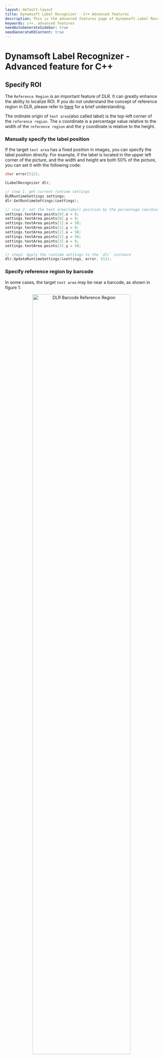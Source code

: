 ```yaml
---
layout: default-layout
title: Dynamsoft Label Recognizer - C++ Advanced features
description: This is the advanced features page of Dynamsoft Label Recognizer for C++ Language.
keywords: c++, advanced features
needAutoGenerateSidebar: true
needGenerateH3Content: true
---
```


# Dynamsoft Label Recognizer - Advanced feature for C++

## Specify ROI

The `Reference Region` is an important feature of DLR. It can greatly enhance the ability to localize ROI. If you do not understand the concept of reference region in DLR, please refer to [here](../../introduction/index.md##reference-region) for a brief understanding. 

The ordinate origin of `text area`(also called label) is the top-left corner of the `reference region`. The x coordinate is a percentage value relative to the width of the `reference region` and the y coordinate is relative to the height.

### Manually specify the label position
If the target `text area` has a fixed position in images, you can specify the label position directly. For example, if the label is located in the upper left corner of the picture, and the width and height are both 50% of the picture, you can set it with the following code:

```cpp 
char error[512];

CLabelRecognizer dlr;

// step 1. get current runtime settings
DLRRuntimeSettings settings;
dlr.GetRuntimeSettings(&settings);

// step 2. set the text area(label) position by the percentage coordinates relative to the reference region. The default reference region is the entire image.
settings.textArea.points[0].x = 0;
settings.textArea.points[0].y = 0;
settings.textArea.points[1].x = 50;
settings.textArea.points[1].y = 0;
settings.textArea.points[2].x = 50;
settings.textArea.points[2].y = 50;
settings.textArea.points[3].x = 0;
settings.textArea.points[3].y = 50;

// step3. Apply the runtime settings to the `dlr` instance
dlr.UpdateRuntimeSettings(&settings, error, 512);
```

### Specify reference region by barcode

In some cases, the target `text area` may be near a barcode, as shown in figure 1:

<div align="center">
<img src="assets/dlr_barcode.png" alt="DLR Barcode Reference Region" width="80%"/>
<p>Figure 1 –DLR Barcode Reference Region</p>
</div> 

The barcode can be localized and recognized through [Dynamsoft Barcode Reader](https://www.dynamsoft.com/barcode-reader/overview/?urlsource=docs). The following code demostrates how to specify a barcode reference region and a target text area:

```cpp 
// step 1. Create instance of Dynamsoft Barcode Reader and initialize the license.
CBarcodeReader dbr;
dbr.InitLicense(dbr, "<insert DBR license key here>");

// step 2. Decode the file and get the barcode results.
TextResultArray *pBarcodes = NULL;
dbr.DecodeFile("a.png","");
dbr.GetAllTextResults(&pBarcodes);

char error[512];

// step3. get current runtime settings
CLabelRecognizer dlr;
DLRRuntimeSettings settings;
dlr.GetRuntimeSettings(&settings);

// step4. Locate the reference region by Barcodes
settings.referenceRegion.localizationSourceType = DLR_LST_BARCODE;

// step5. Update the reference region by barcode results.
dlr.UpdateReferenceRegionFromBarcodeResults(pBarcodes, "");

// step6. Update the target label position relative to the barcode region.
settings.textArea.points[0].x = 0;
settings.textArea.points[0].y = 100;
settings.textArea.points[1].x = 100;
settings.textArea.points[1].y = 100;
settings.textArea.points[2].x = 100;
settings.textArea.points[2].y = 130;
settings.textArea.points[3].x = 0;
settings.textArea.points[3].y = 130;

// step7. Apply the runtime settings to the `dlr` instance
dlr.UpdateRuntimeSettings(&settings, error, 512);
```

>Please replace `<insert DBR license key here>` with your DBR license key. If you do not have a valid license, please request a trial license through the [customer portal](https://www.dynamsoft.com/customer/license/trialLicense?utm_source=docs). 

### Specify reference region by pre-detection
Sometimes, a reference region has a clear background color feature, as shown in figure 2:

<div align="center">
<img src="assets/dlr_predetect.png" alt="Reference Region by predetection" width="60%"/>
<p>Figure 2 – Reference Region by predetection</p>
</div> 

The following code demostrates how to specify a reference region and a target text area by pre-detection using the background colour feature:

```cpp
char error[512];

// step1. get current runtime settings
CLabelRecognizer dlr;
DLRRuntimeSettings settings;
dlr.GetRuntimeSettings(&settings);

// step2. locate the reference region by pre-detection
settings.referenceRegion.localizationSourceType = DLR_LST_PREDETECTED_REGION;

// step3. detects region using the general algorithm based on HSV colour contrast
settings.regionPredetectionModes[0] = DLR_RPM_GENERAL_HSV_CONTRAST;

// step4. Set the argument value of `ForeAndBackgroundColours` like " [ForegroundColour, BackgroundColour, Tolerance]". 

dlr.SetModeArgument("RegionPredetectionModes", 0, "ForeAndBackgroundColours", "[-1,0,10]", error, 512);

// step5. Update the target label position relative to the pre-detected region.
settings.textArea.points[0].x = 0;
settings.textArea.points[0].y = 35;
settings.textArea.points[1].x = 100;
settings.textArea.points[1].y = 35;
settings.textArea.points[2].x = 100;
settings.textArea.points[2].y = 65;
settings.textArea.points[3].x = 0;
settings.textArea.points[3].y = 65;

// step6. Apply the runtime settings to the `dlr` instance
dlr.UpdateRuntimeSettings(&settings, error, 512);
```

>In step 4, The `ForegroundColour` and `BackgroundColour` are the Hue values in the HSV colour space for defining the regions you want to predetect. The value -1 means special colour such as black, gray and white. The `Tolerance` is the allowable deviation of the Hue value. For more details, please refer to the mode parameter [ForeAndBackgroundColours]({{site.parameters-reference}}label-recognizer-parameter/region-predetection-modes.md#foreandbackgroundcolours).
If you want to convert the RGB colour to HSV colour, please visit [here](https://www.peko-step.com/en/tool/hsvrgb_en.html).

## Change the recognizer model

### Recognize only numbers

If the text you want to recognize only contains numbers, you can choose a numbers-only recognizer model from the preset models in DLR, as shown below:

```cpp
char error[512];

// step1. get current runtime settings
DLRRuntimeSettings settings;
dlr.GetRuntimeSettings(&settings);

// step2. specify the characterModelName as "Number"
strcpy(settings.characterModelName, "Number");

// step3. Apply the runtime settings to the `dlr` instance
dlr.UpdateRuntimeSettings(&settings, error, 512);
```

### Recognize only letters

Similarly, if the text you want to recognize only contains letters, you can choose a letters-only recognizer model from the preset models in DLR:

```cpp
char error[512];

// step1. get current runtime settings
CLabelRecognizer dlr;
DLRRuntimeSettings settings;
dlr.GetRuntimeSettings(&settings);

// step2. specify the characterModelName as "Letter"
strcpy(settings.characterModelName, "Letter");

// step3. Apply the runtime settings to the `dlr` instance
dlr.UpdateRuntimeSettings(&settings, error, 512);
```


## Use Json template

In addition to runtime settings, DLR also provides another more powerful parameter setting method: json template.

### Specify one reference region with multiple text areas

The following code demonstrates a json template containing one reference region(`R1`) and two text areas(`t1` and `t2`):

```cpp
char error[512];

//step 1. define a json template containing one reference region(`R1`) and two text areas(`t1` and `t2`)
const char* pJson = 
"{\"TextAreaArray\":[{\
    \"FirstPoint\" : [ -500, -500 ],\
    \"SecondPoint\" : [500, -500],\
    \"ThirdPoint\" : [500, 0],\
    \"FourthPoint\" : [-500, 0],\
    \"Name\" : \"t2\"\
},{\
    \"FirstPoint\" : [ -500, 0 ],\
    \"SecondPoint\" : [500, 0],\
    \"ThirdPoint\" : [500, 500],\
    \"FourthPoint\" : [-500, 500],\
    \"Name\" : \"t1\"\
}],\
\"ReferenceRegionArray\":[{\
    \"Localization\": \
        {\
            \"SourceType\": \"DLR_LST_PREDETECTED_REGION\",\
            \"RegionPredetectionModesIndex\": 1\
        },\
    \"Name\":\"R1\",\
    \"TextAreaNameArray\" : [ \"t1\", \"t2\" ]\
}],\
\"LabelRecognizerParameterArray\":[{\
    \"Name\": \"LRParameter1\",\
    \"ReferenceRegionNameArray\": [\"R1\"]\
}]}";

CLabelRecognizer dlr;

//step 2. append the json template to `dlr` instance
dlr.AppendSettingsFromString(pJson, error, 512);

//step 3. recognize the file using the `LRParameter1` template
dlr.RecognizeByFile("<full image path>", "LRParameter1");
```

After calling [`AppendSettingsFromString`](api-reference/label-recognizer.md#appendsettingsfromstring), you need to specify the `templateName` parameter of the [`RecognizeByFile`](api-reference/label-recognizer.md#recognizebyfile) function as the `LabelRecognizerParameter` name defined in the json template.

### Configure the target text area

In some scenarios, the content of a text area has one or more of the following characteristics:
- fixed character set
- fixed length or fixed range length
- clear generation rules

For example, most travel passports worldwide are [machine-readable passports](https://en.wikipedia.org/wiki/Machine-readable_passport) (MRPs). They are standardized by the ICAO Document 9303 and have a special machine-readable zone (MRZ), which is usually at the bottom of the identity page at the beginning of a passport. The data of the machine-readable zone(MRZ) consists of two rows of 44 characters each. The only characters used are A–Z, 0–9 and the filler character <.

The following code demonstrates a json template for reading MRP images:

```cpp
char error[512];

//step 1. define a json template:
//  1) the text area contains two text lines
//  2) each text line contains 44 characters
//  3) each text line defines a regular expression based on the MRZ standards 
const char* pJson = 
"{\
   \"CharacterModelArray\" : [\
      {\
         \"DirectoryPath\" : \"\",\
         \"FilterFilePath\" : \"\",\
         \"Name\" : \"NumberUppercase\"\
      }\
   ],\
   \"LabelRecognitionParameterArray\" : [\
      {\
         \"MaxThreadCount\" : 4,\
         \"Name\" : \"MRZParameter1\",\
         \"LineStringLengthRange\" : [44, 44],\
         \"ReferenceRegionNameArray\" : [ \"DRRegion\" ]\
      }\
   ],\
   \"LineSpecificationArray\" : [\
   {\
		\"Name\":\"L1\",\
		\"LineNumber\":\"1\",\
		\"LineStringRegExPattern\" : \"(P[OM<][A-Z]{3}([A-Z<]{0,35}[A-Z]{1,3}[(<<)][A-Z]{1,3}[A-Z<]{0,35}<{0,35}){(39)}){(44)}\",\
		\"CharacterModelName\" : \"NumberUppercase\"\
   },\
   {\
		\"Name\":\"L2\",\
		\"LineNumber\":\"2\",\
		\"LineStringRegExPattern\" : \"([A-Z0-9<]{9}[0-9][A-Z]{3}[0-9]{2}[(01-12)][(01-31)][0-9][MF][0-9]{2}[(01-12)][(01-31)][0-9][A-Z0-9<]{14}[0-9<][0-9]){(44)}\",\
		\"CharacterModelName\" : \"NumberUppercase\"\
   }],\
   \"ReferenceRegionArray\" : [\
      {\
         \"Localization\" : {\
            \"FirstPoint\" : [ 0, 0 ],\
            \"SecondPoint\" : [ 100, 0 ],\
            \"ThirdPoint\" : [ 100, 100 ],\
            \"FourthPoint\" : [ 0, 100 ],\
            \"MeasuredByPercentage\" : 1,\
            \"SourceType\" : \"DLR_LST_MANUAL_SPECIFICATION\"\
         },\
         \"Name\" : \"DRRegion\",\
         \"TextAreaNameArray\" : [ \"DTArea\" ]\
      }\
   ],\
   \"TextAreaArray\" : [\
      {\
         \"LetterHeightRange\" : [ 1, 100, 1 ],\
         \"LineSpecificationNameArray\" : [\"L1\",\"L2\"],\
         \"LinesCount\" : 2,\
         \"Name\" : \"DTArea\"\
      }\
   ]\
}";

CLabelRecognizer dlr;

//step 2. append the json template to `dlr` instance
dlr.AppendSettingsFromString(pJson, error, 512);

//step 3. recognize the file using the `MRZParameter1` template
dlr.RecognizeByFile("<full image path>", "MRZParameter1");
```